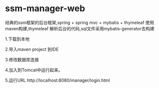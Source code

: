 # ssm-manager-web
经典的ssm框架的后台框架,spring + spring mvc + mybatis + thymeleaf 使用maven构建,thymeleaf 解析后台的代码,sql文件采用mybatis-generator去构建

1.下载到本地

2.导入maven project 到IDE

3.修改数据库连接

4.加入到Tomcat中运行起来。

5.运行URL http://localhost:8080/manager/login.html
